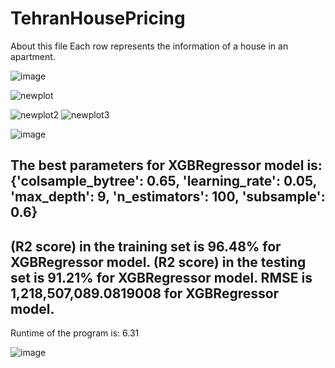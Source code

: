 # TehranHousePricing

About this file
Each row represents the information of a house in an apartment.


![image](https://user-images.githubusercontent.com/100142624/184506705-4c72581e-82ca-4467-b4d9-49e25a892660.png)

![newplot](https://user-images.githubusercontent.com/100142624/184506721-bfc3c642-cff2-4776-8890-7bc408c817fd.png)


![newplot2](https://user-images.githubusercontent.com/100142624/184506740-e480bd41-66ec-4650-852a-279ec683a668.png)
![newplot3](https://user-images.githubusercontent.com/100142624/184506741-af74078b-0552-4d09-ba10-8520ac8b9c4a.png)



![image](https://user-images.githubusercontent.com/100142624/184538196-eeb7f749-216b-49c8-ab38-0d9f10a6211e.png)


The best parameters for XGBRegressor model is: {'colsample_bytree': 0.65, 'learning_rate': 0.05, 'max_depth': 9, 'n_estimators': 100, 'subsample': 0.6}
--------------------
(R2 score) in the training set is 96.48% for XGBRegressor model.
(R2 score) in the testing set is 91.21% for XGBRegressor model.
RMSE is 1,218,507,089.0819008 for XGBRegressor model.
--------------------
Runtime of the program is: 6.31


![image](https://user-images.githubusercontent.com/100142624/184543837-c42a2925-02ff-4b21-a931-5e01220ef0a8.png)
